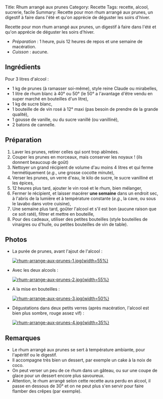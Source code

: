 Title: Rhum arrangé aux prunes
Category: Recette
Tags: recette, alcool, sucrerie, facile
Summary: Recette pour mon rhum arrangé aux prunes, un digestif à faire dans l'été et qu'on apprécie de déguster les soirs d'hiver.

Recette pour mon rhum arrangé aux prunes, un digestif à faire dans l'été et qu'on apprécie de déguster les soirs d'hiver.

- *Préparation* : 1 heure, puis 12 heures de repos et une semaine de macération.
- *Cuisson* : aucune.

## Ingrédients
Pour 3 litres d'alcool :

- 1 kg de prunes (à ramasser soi-même), style reine Claude ou mirabelles,
- 1 litre de rhum blanc à 40° ou 50° (le 50° a l'avantage d'être vendu en super marché en bouteilles d'un litre),
- 1 kg de sucre blanc,
- 1 bouteille de de vin rosé à 12° maxi (pas besoin de prendre de la grande qualité),
- 1 gousse de vanille, ou du sucre vanillé (ou vanilliné),
- 2 batons de cannelle.

## Préparation
1. Laver les prunes, retirer celles qui sont trop abîmées.
2. Couper les prunes en morceaux, mais conserver les noyaux ! (ils donnent beaucoup de goût)
3. Nettoyer un grand récipient de volume d'au moins 4 litres et qui ferme hermétiquement (*e.g.*, une grosse cocotte minute),
4. Verser les prunes, un verre d'eau, le kilo de sucre, le sucre vanilliné et les épices,
5. 12 heures plus tard, ajouter le vin rosé et le rhum, bien mélanger,
6. Fermer le récipient, et laisser macérer **une semaine** dans un endroit sec, à l'abris de la lumière et à température constante (*e.g.*, la cave, ou sous le lavabo dans votre cuisine),
7. Une semaine plus tard, goûter l'alcool et s'il est bon (aucune raison que ce soit raté), filtrer et mettre en bouteille,
8. Pour des cadeaux, utiliser des petites bouteilles (style bouteilles de vinaigres ou d'huile, ou petites bouteilles de vin de table).

## Photos
- La purée de prunes, avant l'ajout de l'alcool :

  [![rhum-arrange-aux-prunes-1.jpg]({filename}images/rhum-arrange-aux-prunes-1.jpg){width=55%}]({filename}images/rhum-arrange-aux-prunes-1.jpg)

- Avec les deux alcools :

  [![rhum-arrange-aux-prunes-2.jpg]({filename}images/rhum-arrange-aux-prunes-2.jpg){width=55%}]({filename}images/rhum-arrange-aux-prunes-2.jpg)

- A la mise en bouteilles :

  [![rhum-arrange-aux-prunes-3.jpg]({filename}images/rhum-arrange-aux-prunes-3.jpg){width=50%}]({filename}images/rhum-arrange-aux-prunes-3.jpg)

- Dégustations dans deux petits verres (après macération, l'alcool est bien plus sombre, rouge assez vif) :

  [![rhum-arrange-aux-prunes-4.jpg]({filename}images/rhum-arrange-aux-prunes-4.jpg){width=35%}]({filename}images/rhum-arrange-aux-prunes-4.jpg)


## Remarques
- Le rhum arrangé aux prunes se sert à température ambiante, pour l'apéritif ou le digestif.
- Il accompagne très bien un dessert, par exemple un cake à la noix de coco.
- On peut verser un peu de ce rhum dans un gâteau, ou sur une coupe de glace pour un dessert encore plus savoureux.
- Attention, le rhum arrangé selon cette recette aura perdu en alcool, il passe en dessous de 30° et on ne peut plus s'en servir pour faire flamber des crêpes (par exemple).
